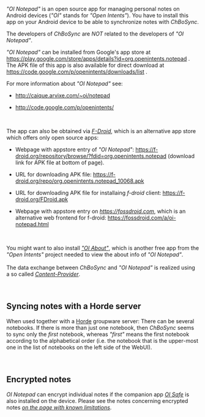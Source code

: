_"OI Notepad"_ is an open source app for managing personal notes on Android devices (_"OI"_ stands for _"Open Intents"_). You have to install this app on your Android device to be able to synchronize notes with _ChBoSync_.

The developers of _ChBoSync_ are _NOT_ related to the developers of _"OI Notepad"_.

_"OI Notepad"_ can be installed from Google's app store at https://play.google.com/store/apps/details?id=org.openintents.notepad . The APK file of this app is also available for direct download at https://code.google.com/p/openintents/downloads/list .

For more information about _"OI Notepad"_ see:
  * http://caique.arvixe.com/~oi/notepad

  * http://code.google.com/p/openintents/

<br>

The app can also be obtained via <i><a href='https://f-droid.org'>F-Droid</a></i>, which is an alternative app store which offers only open source apps:<br>
<ul><li>Webpage with appstore entry of <i>"OI Notepad"</i>: <a href='https://f-droid.org/repository/browse/?fdid=org.openintents.notepad'>https://f-droid.org/repository/browse/?fdid=org.openintents.notepad</a>  (download link for APK file at bottom of page).</li></ul>

<ul><li>URL for downloading APK file: <a href='https://f-droid.org/repo/org.openintents.notepad_10068.apk'>https://f-droid.org/repo/org.openintents.notepad_10068.apk</a></li></ul>

<ul><li>URL for downloading APK file for installaing <i>f-droid</i> client: <a href='https://f-droid.org/FDroid.apk'>https://f-droid.org/FDroid.apk</a></li></ul>

<ul><li>Webpage with appstore entry on <i><a href='https://fossdroid.com'>https://fossdroid.com</a></i>, which is an alternative web frontend for f-droid: <a href='https://fossdroid.com/a/oi-notepad.html'>https://fossdroid.com/a/oi-notepad.html</a></li></ul>

<br>

You might want to also install <i><a href='https://play.google.com/store/apps/details?id=org.openintents.about'>"OI About"</a></i>, which is another free app from the <i>"Open Intents"</i> project needed to view the about info of <i>"OI Notepad"</i>.<br>
<br>
The data exchange between <i>ChBoSync</i> and <i>"OI Notepad"</i> is realized using a so called <i><a href='http://developer.android.com/guide/topics/providers/content-providers.html'>Content-Provider</a></i>.<br>
<br><br>

<h2>Syncing notes with a Horde server</h2>

When used together with a <a href='Horde.md'>Horde</a> groupware server: There can be several notebooks. If there is more than just one notebook, then <i>ChBoSync</i> seems to sync only the <i>first</i> notebook, whereas <i>"first"</i> means the first notebook according to the alphabetical order (i.e. the notebook that is the upper-most one in the list of notebooks on the left side of the WebUI).<br>
<br><br>

<h2>Encrypted notes</h2>

<i>OI Notepad</i> can encrypt individual notes if the companion app  <i><a href='https://play.google.com/store/apps/details?id=org.openintents.safe'>OI Safe</a></i> is also installed on the device. Please see the notes concerning encrypted notes <i><a href='Limitations.md'>on the page with known limitations</a></i>.